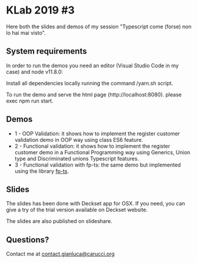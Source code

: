 # KLab 2019 #3

Here both the slides and demos of my session "Typescript come (forse) non lo hai mai visto".

## System requirements

In order to run the demos you need an editor (Visual Studio Code in my case) and node v11.8.0:

Install all dependencies locally running the command /yarn.sh script.

To run the demo and serve the html page (http://localhost:8080). please exec npm run start.

## Demos

- 1 - OOP Validation: it shows how to implement the register customer validation demo in OOP way using class ES6 feature.
- 2 - Functional validation: it shows how to implement the register customer demo in a Functional Programming way using Generics, Union type and Discriminated unions Typescript features.
- 3 - Functional validation with fp-ts: the same demo but implemented using the library [fp-ts](https://github.com/gcanti/fp-ts).

## Slides

The slides has been done with Deckset app for OSX. If you need, you can give a try of the trial version available on Deckset website.

The slides are also published on slideshare.

## Questions?

Contact me at contact.gianluca@carucci.org
